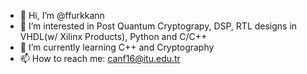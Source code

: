 - 👋 Hi, I’m @ffurkkann
- 👀 I’m interested in Post Quantum Cryptograpy, DSP, RTL designs in VHDL(w/ Xilinx Products), Python and C/C++
- 🌱 I’m currently learning C++ and Cryptography
- 📫 How to reach me: canf16@itu.edu.tr

<!---
ffurkkann/ffurkkann is a ✨ special ✨ repository because its `README.md` (this file) appears on your GitHub profile.
You can click the Preview link to take a look at your changes.
--->
